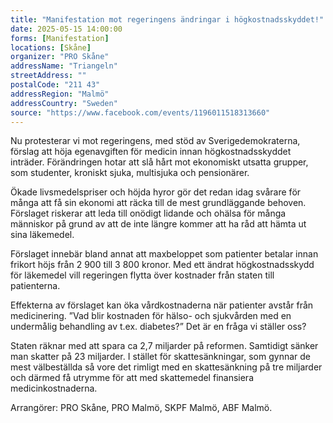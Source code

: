 ```yaml
---
title: "Manifestation mot regeringens ändringar i högkostnadsskyddet!"
date: 2025-05-15 14:00:00
forms: [Manifestation]
locations: [Skåne]
organizer: "PRO Skåne"
addressName: "Triangeln"
streetAddress: ""
postalCode: "211 43"
addressRegion: "Malmö"
addressCountry: "Sweden"
source: "https://www.facebook.com/events/1196011518313660"
---
```

Nu protesterar vi mot regeringens, med stöd av Sverigedemokraterna, förslag att höja egenavgiften för medicin innan högkostnadsskyddet inträder. Förändringen hotar att slå hårt mot ekonomiskt utsatta grupper, som studenter, kroniskt sjuka, multisjuka och pensionärer.

Ökade livsmedelspriser och höjda hyror gör det redan idag svårare för många att få sin ekonomi att räcka till de mest grundläggande behoven. Förslaget riskerar att leda till onödigt lidande och ohälsa för många människor på grund av att de inte längre kommer att ha råd att hämta ut sina läkemedel.

Förslaget innebär bland annat att maxbeloppet som patienter betalar innan frikort höjs från 2 900 till 3 800 kronor. Med ett ändrat högkostnadsskydd för läkemedel vill regeringen flytta över kostnader från staten till patienterna.

Effekterna av förslaget kan öka vårdkostnaderna när patienter avstår från medicinering. ”Vad blir kostnaden för hälso- och sjukvården med en undermålig behandling av t.ex. diabetes?” Det är en fråga vi ställer oss?

Staten räknar med att spara ca 2,7 miljarder på reformen. Samtidigt sänker man skatter på 23 miljarder. I stället för skattesänkningar, som gynnar de mest välbeställda så vore det rimligt med en skattesänkning på tre miljarder och därmed få utrymme för att med skattemedel finansiera medicinkostnaderna.

Arrangörer: PRO Skåne, PRO Malmö, SKPF Malmö, ABF Malmö.
